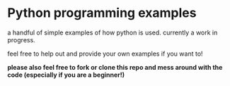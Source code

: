 # Python programming examples

a handful of simple examples of how python is used.
currently a work in progress.

feel free to help out and provide your own examples if you want to!

**please also feel free to fork or clone this repo and mess around with the code (especially if you are a beginner!)**